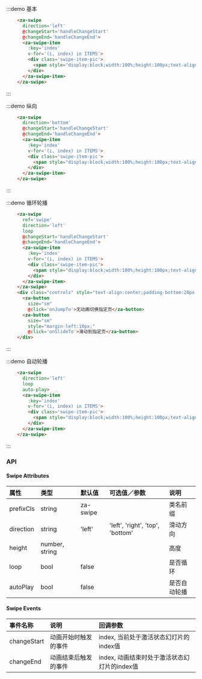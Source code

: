 <script>
const ITEMS = [
  {
    url: '#',
    img: '1',
  },
  {
    url: '#',
    img: '2',
  },
  {
    url: '#',
    img: '3',
  },
];

export default {
  data() {
    return {
      ITEMS,
      i: {}
    }
  },
  methods: {
    handleChangeStart(index){
      console.log(index);
    },
    handleChangeEnd(index){
      console.log(index);
    },
    onJumpTo(){
      this.$refs.swipe.onJumpTo(0)
    },
    onSlideTo(){
      this.$refs.swipe.onSlideTo(2)
    }
  },
};
</script>


:::demo 基本
```html
    <za-swipe
      direction='left'
      @changeStart='handleChangeStart'
      @changeEnd='handleChangeEnd'>
      <za-swipe-item
        :key='index'
        v-for='(i, index) in ITEMS'>
        <div class='swipe-item-pic'>
          <span style="display:block;width:100%;height:100px;text-align:center;line-height:100px;">{{i.img}}</span>
        </div>
      </za-swipe-item>
    </za-swipe>
```
:::

:::demo 纵向
```html
    <za-swipe
      direction='bottom'
      @changeStart='handleChangeStart'
      @changeEnd='handleChangeEnd'>
      <za-swipe-item
        :key='index'
        v-for='(i, index) in ITEMS'>
        <div class='swipe-item-pic'>
          <span style="display:block;width:100%;height:100px;text-align:center;line-height:100px;">{{i.img}}</span>
        </div>
      </za-swipe-item>
    </za-swipe>
```
:::

:::demo 循环轮播
```html
    <za-swipe
      ref='swipe'
      direction='left'
      loop
      @changeStart='handleChangeStart'
      @changeEnd='handleChangeEnd'>
      <za-swipe-item
        :key='index'
        v-for='(i, index) in ITEMS'>
        <div class='swipe-item-pic'>
          <span style="display:block;width:100%;height:100px;text-align:center;line-height:100px;">{{i.img}}</span>
        </div>
      </za-swipe-item>
    </za-swipe>
    <div class="controls" style="text-align:center;padding-bottom:20px;">
      <za-button
        size="sm"
        @click='onJumpTo'>无动画切换指定页</za-button>
      <za-button
        size="sm"
        style="margin-left:10px;"
        @click='onSlideTo'>滑动到指定页</za-button>
    </div>
```
:::

:::demo 自动轮播
```html
    <za-swipe
      direction='left'
      loop
      auto-play>
      <za-swipe-item
        :key='index'
        v-for='(i, index) in ITEMS'>
        <div class='swipe-item-pic'>
          <span style="display:block;width:100%;height:100px;text-align:center;line-height:100px;">{{i.img}}</span>
        </div>
      </za-swipe-item>
    </za-swipe>
```
:::

### API

#### Swipe Attributes

| 属性 | 类型 | 默认值 | 可选值／参数 | 说明 |
| :--- | :--- | :--- | :--- | :--- |
| prefixCls | string | za-swipe | | 类名前缀 |
| direction | string | 'left' | 'left', 'right', 'top', 'bottom' | 滑动方向 |
| height | number, string | | | 高度 |
| loop | bool | false | | 是否循环 |
| autoPlay | bool | false | | 是否自动轮播 |

#### Swipe Events
| 事件名称 | 说明 | 回调参数 |
| :--- | :--- | :--- |
| changeStart | 动画开始时触发的事件 | index, 当前处于激活状态幻灯片的index值 |
| changeEnd | 动画结束后触发的事件 | index, 动画结束时处于激活状态幻灯片的index值 |